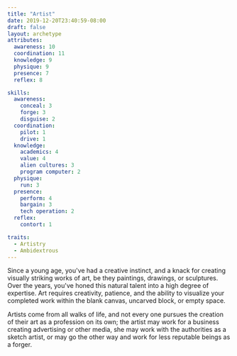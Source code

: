 ```yaml
---
title: "Artist"
date: 2019-12-20T23:40:59-08:00
draft: false
layout: archetype
attributes:
  awareness: 10
  coordination: 11
  knowledge: 9
  physique: 9
  presence: 7
  reflex: 8

skills:
  awareness:
    conceal: 3
    forge: 3
    disguise: 2
  coordination:
    pilot: 1
    drive: 1
  knowledge:
    academics: 4
    value: 4
    alien cultures: 3
    program computer: 2
  physique:
    run: 3
  presence:
    perform: 4
    bargain: 3
    tech operation: 2
  reflex:
    contort: 1

traits:
  - Artistry
  - Ambidextrous
---
```


Since a young age, you've had a creative instinct, and a knack for creating visually striking works of art, be they paintings, drawings, or sculptures. Over the years, you've honed this natural talent into a high degree of expertise. Art requires creativity, patience, and the ability to visualize your completed work within the blank canvas, uncarved block, or empty space.

Artists come from all walks of life, and not every one pursues the creation of their art as a profession on its own; the artist may work for a business creating advertising or other media, she may work with the authorities as a sketch artist, or may go the other way and work for less reputable beings as a forger.
